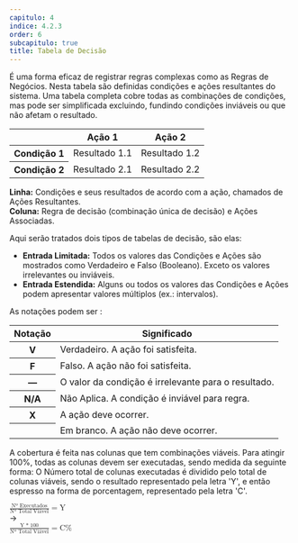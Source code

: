```yaml
---
capitulo: 4
indice: 4.2.3
order: 6
subcapitulo: true
title: Tabela de Decisão
---
```


<p>
    É uma forma eficaz de registrar regras complexas como as Regras de Negócios. Nesta tabela são definidas condições e ações resultantes do sistema. Uma tabela completa cobre todas as combinações de condições, mas pode ser simplificada excluindo, fundindo condições inviáveis ou que não afetam o resultado.
</p>

<table class="table table-sm table-bordered">
  <thead>
    <tr>
      <th scope="col"></th>
      <th scope="col">Ação 1</th>
      <th scope="col">Ação 2</th>
    </tr>
  </thead>
  <tbody>
    <tr class="flex-row">
      <th scope="row">Condição 1</th>
      <td>Resultado 1.1</td>
      <td>Resultado 1.2</td>
    </tr>
    <tr>
      <th scope="row">Condição 2</th>
      <td>Resultado 2.1</td>
      <td>Resultado 2.2</td>
    </tr>
  </tbody>
</table>

<p>
    <b>Linha:</b> Condições e seus resultados de acordo com a ação, chamados de Ações Resultantes.
    <br>
    <b>Coluna:</b> Regra de decisão (combinação única de decisão) e Ações Associadas.
</p>

<p>Aqui serão tratados dois tipos de tabelas de decisão, são elas:
    <ul>
        <li><b>Entrada Limitada:</b> Todos os valores das Condições e Ações são mostrados como Verdadeiro e Falso (Booleano). Exceto os valores irrelevantes ou inviáveis. </li>
        <li><b>Entrada Estendida:</b> Alguns ou todos os valores das Condições e Ações podem apresentar valores múltiplos (ex.: intervalos).</li>
    </ul>
</p>

<p>
   As notações podem ser : 
    <table class="table table-sm table-bordered">
        <thead>
            <tr>
                <th scope="col">Notação</th>
                <th scope="col">Significado</th>
            </tr>
        </thead>
        <tbody>
            <tr class="flex-row">
                <th scope="row text-align-center"> V </th>
                <td>Verdadeiro. A ação foi satisfeita.</td>
            </tr>
            <tr class="flex-row">
                <th scope="row"> F </th>
                <td>Falso. A ação não foi satisfeita.</td>
            </tr>
            <tr class="flex-row">
                <th scope="row"> &mdash; </th>
                <td>O valor da condição é irrelevante para o resultado.</td>
            </tr>
            <tr class="flex-row">
                <th scope="row"> N/A </th>
                <td>Não Aplica. A condição é inviável para regra.</td>
            </tr>
            <tr class="flex-row">
                <th scope="row"> X </th>
                <td>A ação deve ocorrer.</td>
            </tr>
            <tr class="flex-row">
                <th scope="row">   </th>
                <td>Em branco. A ação não deve ocorrer.</td>
            </tr>
        </tbody>
    </table>
</p>

<p>A cobertura é feita nas colunas que tem combinações viáveis. Para atingir 100%, todas as colunas devem ser executadas, sendo medida da seguinte forma: O Número total de colunas executadas é dividido pelo total de colunas viáveis, sendo o resultado representado pela letra 'Y', e então espresso na forma de porcentagem, representado pela letra 'C'.</p>

<p>
    <div class="d-flex flex-lg-row flex-md-row flex-sm-column justify-content-center">
    <div class="p-1">
        <math>
            <mfrac>
                <mrow>
                    <mn> Nº Executados </mn>
                </mrow>
                <mn>Nº Total Viável</mn>
            </mfrac>
            <mo> = </mo> 
            <mn> Y </mn>
        </math>
    </div>
    <div class="p-1">
        &rarr;
    </div>
    <div class="p-1">
        <math>
            <mfrac>
                <mrow>
                    <mn> Y </mn>
                    <mo> *</mo>
                    <mn> 100 </mn> 
                </mrow>
                <mn>Nº Total Viável</mn>
            </mfrac>
            <mo> = </mo> 
            <mn> C% </mn>
        </math>
    </div>
  </div>
</p>
